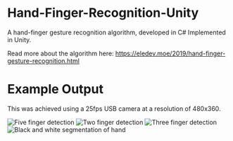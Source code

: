 # Hand-Finger-Recognition-Unity
A hand-finger gesture recognition algorithm, developed in C# Implemented in Unity.

Read more about the algorithm here: https://eledev.moe/2019/hand-finger-gesture-recognition.html

# Example Output
This was achieved using a 25fps USB camera at a resolution of 480x360.

![Five finger detection](https://eledev.moe/assets/images/hand-recognition/hand-contour.png)
![Two finger detection](https://eledev.moe/assets/images/hand-recognition/hand-rock-roll.png)
![Three finger detection](https://eledev.moe/assets/images/hand-recognition/hand-three-finger.png)
![Black and white segmentation of hand](https://eledev.moe/assets/images/hand-recognition/hand-segmentation.png)
